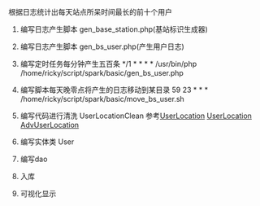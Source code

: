 根据日志统计出每天站点所呆时间最长的前十个用户

1. 编写日志产生脚本 gen_base_station.php(基站标识生成器)

2. 编写日志产生脚本 gen_bs_user.php(产生用户日志)

3. 编写定时任务每分钟产生五百条
*/1 * * * *  /usr/bin/php /home/ricky/script/spark/basic/gen_bs_user.php

4. 编写脚本每天晚零点将产生的日志移动到某目录
59 23 * * *  /home/ricky/script/spark/basic/move_bs_user.sh

5. 编写代码进行清洗 UserLocationClean
参考[UserLocation](https://github.com/pengfen/spark-learn/blob/master/src/main/scala/spark/basic/UserLocation.scala)
[UserLocation](https://github.com/pengfen/spark-learn/blob/master/src/main/scala/spark/rdd/UserLocation.scala)
[AdvUserLocation](https://github.com/pengfen/spark-learn/blob/master/src/main/scala/spark/rdd/AdvUserLocation.scala)

6. 编写实体类 User

7. 编写dao

6. 入库

7. 可视化显示

